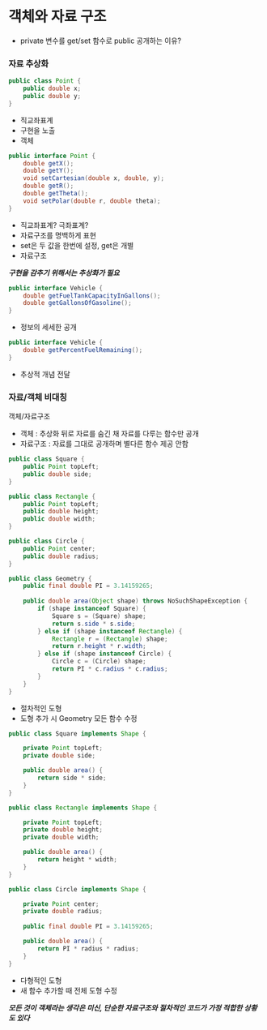 # 객체와 자료 구조
- private 변수를 get/set 함수로 public 공개하는 이유?

### 자료 추상화
```java
public class Point {
    public double x;
    public double y;
}
```
- 직교좌표계
- 구현을 노출
- 객체

```java
public interface Point {
    double getX();
    double getY();
    void setCartesian(double x, double, y);
    double getR();
    double getTheta();
    void setPolar(double r, double theta);
}
```
- 직교좌표계? 극좌표계?
- 자료구조를 명백하게 표현
- set은 두 값을 한번에 설정, get은 개별
- 자료구조

***구현을 감추기 위해서는 추상화가 필요***

```java
public interface Vehicle {
    double getFuelTankCapacityInGallons();
    double getGallonsOfGasoline();
}
```
- 정보의 세세한 공개
```java
public interface Vehicle {
    double getPercentFuelRemaining();
}
```
- 추상적 개념 전달

### 자료/객체 비대칭

객체/자료구조
- 객체 : 추상화 뒤로 자료를 숨긴 채 자료를 다루는 함수만 공개
- 자료구조 : 자료를 그대로 공개하며 별다른 함수 제공 안함

```java
public class Square {
    public Point topLeft;
    public double side;    
}

public class Rectangle {
    public Point topLeft;
    public double height;
    public double width;
}

public class Circle {
    public Point center;
    public double radius;
}

public class Geometry {
    public final double PI = 3.14159265;
    
    public double area(Object shape) throws NoSuchShapeException {
        if (shape instanceof Square) {
            Square s = (Square) shape;
            return s.side * s.side;
        } else if (shape instanceof Rectangle) {
            Rectangle r = (Rectangle) shape;
            return r.height * r.width;
        } else if (shape instanceof Circle) {
            Circle c = (Circle) shape;
            return PI * c.radius * c.radius;
        }
    }
}
``` 
- 절차적인 도형
- 도형 추가 시 Geometry 모든 함수 수정 

```java
public class Square implements Shape {

    private Point topLeft;
    private double side;

    public double area() {
        return side * side;
    }
}

public class Rectangle implements Shape {

    private Point topLeft;
    private double height;
    private double width;

    public double area() {
        return height * width;
    }
}

public class Circle implements Shape {

    private Point center;
    private double radius;
    
    public final double PI = 3.14159265;

    public double area() {
        return PI * radius * radius;
    }
}
```
- 다형적인 도형
- 새 함수 추가할 때 전체 도형 수정

***모든 것이 객체라는 생각은 미신, 단순한 자료구조와 절차적인 코드가 가정 적합한 상황도 있다***
